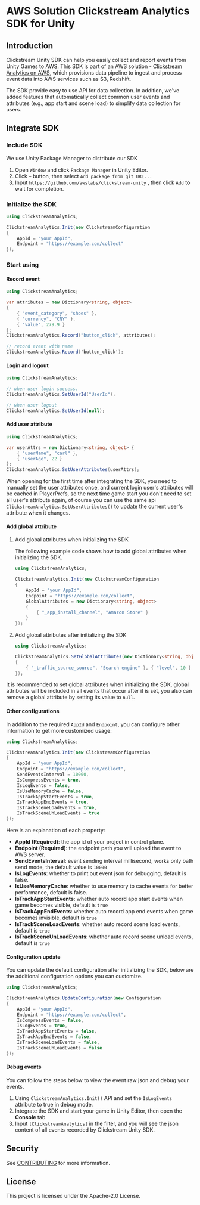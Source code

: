 # AWS Solution Clickstream Analytics SDK for Unity

## Introduction

Clickstream Unity SDK can help you easily collect and report events from Unity Games to AWS. This SDK is part of an AWS solution - [Clickstream Analytics on AWS](https://github.com/aws-solutions/clickstream-analytics-on-aws), which provisions data pipeline to ingest and process event data into AWS services such as S3, Redshift.

The SDK provide easy to use API for data collection. In addition, we've added features that automatically collect common user events and attributes (e.g., app start and scene load) to simplify data collection for users.

## Integrate SDK

### Include SDK

We use Unity Package Manager to distribute our SDK

1. Open `Window` and click `Package Manager` in Unity Editor.
2. Click `+` button, then select `Add package from git URL...`
3. Input `https://github.com/awslabs/clickstream-unity` , then click `Add` to wait for completion.

### Initialize the SDK

```c#
using ClickstreamAnalytics;

ClickstreamAnalytics.Init(new ClickstreamConfiguration
{
    AppId = "your AppId",
    Endpoint = "https://example.com/collect"
});
```

### Start using

#### Record event

```c#
using ClickstreamAnalytics;

var attributes = new Dictionary<string, object>
{
    { "event_category", "shoes" },
    { "currency", "CNY" },
    { "value", 279.9 }
};
ClickstreamAnalytics.Record("button_click", attributes);

// record event with name
ClickstreamAnalytics.Record('button_click');
```

#### Login and logout

```c#
using ClickstreamAnalytics;

// when user login success.
ClickstreamAnalytics.SetUserId("UserId");

// when user logout
ClickstreamAnalytics.SetUserId(null);
```

#### Add user attribute

```c#
using ClickstreamAnalytics;

var userAttrs = new Dictionary<string, object> {
    { "userName", "carl" },
    { "userAge", 22 }
};
ClickstreamAnalytics.SetUserAttributes(userAttrs);
```

When opening for the first time after integrating the SDK, you need to manually set the user attributes once, and current login user's attributes will be cached in PlayerPrefs, so the next time game start you don't need to set all user's attribute again, of course you can use the same api `ClickstreamAnalytics.SetUserAttributes()` to update the current user's attribute when it changes.

#### Add global attribute

1. Add global attributes when initializing the SDK

   The following example code shows how to add global attributes when initializing the SDK.

   ```c#
   using ClickstreamAnalytics;
   
   ClickstreamAnalytics.Init(new ClickstreamConfiguration
   {
       AppId = "your AppId",
       Endpoint = "https://example.com/collect",
       GlobalAttributes = new Dictionary<string, object>
       {
           { "_app_install_channel", "Amazon Store" }
       }
   });
   ```

2. Add global attributes after initializing the SDK

   ```c#
   using ClickstreamAnalytics;
   
   ClickstreamAnalytics.SetGlobalAttributes(new Dictionary<string, object>
   {
       { "_traffic_source_source", "Search engine" }, { "level", 10 }
   });
   ```

It is recommended to set global attributes when initializing the SDK, global attributes will be included in all events that occur after it is set, you also can remove a global attribute by setting its value to `null`.

#### Other configurations

In addition to the required `AppId` and `Endpoint`, you can configure other information to get more customized usage:

```c#
using ClickstreamAnalytics;

ClickstreamAnalytics.Init(new ClickstreamConfiguration
{
    AppId = "your AppId",
    Endpoint = "https://example.com/collect",
    SendEventsInterval = 10000,
    IsCompressEvents = true,
    IsLogEvents = false,
    IsUseMemoryCache = false,
    IsTrackAppStartEvents = true,
    IsTrackAppEndEvents = true,
    IsTrackSceneLoadEvents = true,
    IsTrackSceneUnLoadEvents = true
});
```

Here is an explanation of each property:

- **AppId (Required)**: the app id of your project in control plane.
- **Endpoint (Required)**: the endpoint path you will upload the event to AWS server.
- **SendEventsInterval**: event sending interval millisecond, works only bath send mode, the default value is `10000`
- **IsLogEvents**: whether to print out event json for debugging, default is false.
- **IsUseMemoryCache**: whether to use memory to cache events for better performance, default is false.
- **IsTrackAppStartEvents**: whether auto record app start events when game becomes visible, default is `true`
- **IsTrackAppEndEvents**: whether auto record app end events when game becomes invisible, default is `true`
- **IsTrackSceneLoadEvents**: whether auto record scene load events, default is `true`
- **IsTrackSceneUnLoadEvents**: whether auto record scene unload events, default is `true`

#### Configuration update

You can update the default configuration after initializing the SDK, below are the additional configuration options you can customize.

```c#
using ClickstreamAnalytics;

ClickstreamAnalytics.UpdateConfiguration(new Configuration
{
    AppId = "your AppId",
    Endpoint = "https://example.com/collect",
    IsCompressEvents = false,
    IsLogEvents = true,
    IsTrackAppStartEvents = false,
    IsTrackAppEndEvents = false,
    IsTrackSceneLoadEvents = false,
    IsTrackSceneUnLoadEvents = false
});
```

#### Debug events

You can follow the steps below to view the event raw json and debug your events.

1. Using `ClickstreamAnalytics.Init()` API and set the `IsLogEvents` attribute to true in debug mode.
2. Integrate the SDK and start your game in Unity Editor, then open the **Console** tab.
3. Input `[ClickstreamAnalytics]` in the filter, and you will see the json content of all events recorded by Clickstream Unity SDK.


## Security

See [CONTRIBUTING](CONTRIBUTING.md#security-issue-notifications) for more information.

## License

This project is licensed under the Apache-2.0 License.
